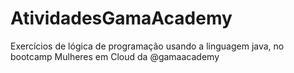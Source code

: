 # AtividadesGamaAcademy
Exercícios de lógica de programação usando a linguagem java, no bootcamp Mulheres em Cloud da @gamaacademy

